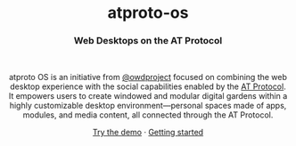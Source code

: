 <h1 align="center">atproto-os</h1>
<h3 align="center">
  Web Desktops on the AT Protocol
</h3>

<br />

<div align="center">
  
atproto OS is an initiative from [@owdproject](https://bsky.app/profile/owdproject.org) focused on combining the web desktop experience with the social capabilities enabled by the [AT Protocol](https://atproto.com/). It empowers users to create windowed and modular digital gardens within a highly customizable desktop environment—personal spaces made of apps, modules, and media content, all connected through the AT Protocol.

[Try the demo](https://atproto-os.pages.dev) · [Getting started](https://github.com/atproto-os/atproto-os)

</div>
